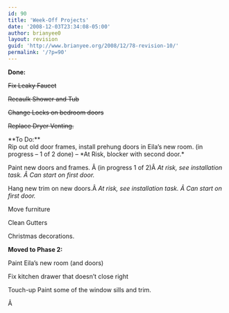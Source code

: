 ```yaml
---
id: 90
title: 'Week-Off Projects'
date: '2008-12-03T23:34:08-05:00'
author: brianyee0
layout: revision
guid: 'http://www.brianyee.org/2008/12/78-revision-10/'
permalink: '/?p=90'
---
```


**Done:**

<span style="text-decoration: line-through;">Fix Leaky Faucet</span>

<span style="text-decoration: line-through;">Recaulk Shower and Tub</span>

<span style="text-decoration: line-through;">C</span><span style="text-decoration: line-through;">hange Locks on bedroom doors</span>

<span style="text-decoration: line-through;">Replace Dryer Venting.</span>

<div>**To Do:**</div>Rip out old door frames, install prehung doors in Eila’s new room. (in progress – 1 of 2 done) – *At Risk, blocker with second door.*

Paint new doors and frames. Â (in progress 1 of 2)Â *At risk, see installation task. Â Can start on first door.*

Hang new trim on new doors.Â *At risk, see installation task. Â Can start on first door.*

Move furniture

Clean Gutters

Christmas decorations.

**Moved to Phase 2:**

Paint Eila’s new room (and doors)

<div>Fix kitchen drawer that doesn’t close right

Touch-up Paint some of the window sills and trim.

Â

</div>